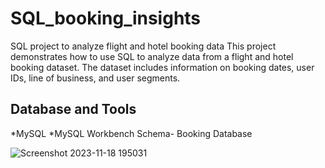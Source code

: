 # SQL_booking_insights
SQL project to analyze flight and hotel booking data
This project demonstrates how to use SQL to analyze data from a flight and hotel booking dataset. The dataset includes information on booking dates, user IDs, line of business, and user segments.
## Database and Tools
*MySQL
*MySQL Workbench
Schema- Booking Database

![Screenshot 2023-11-18 195031](https://github.com/Aanchaljain04/SQL_booking_insights/assets/47006604/fb0e5b42-ba2c-4509-a592-f92def0b2b66)
